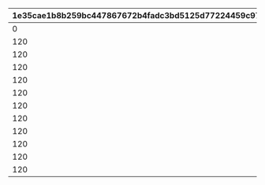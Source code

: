|1e35cae1b8b259bc447867672b4fadc3bd5125d77224459c97c0ec234416b47e|27cfe34fb56e53ebe1d1fa9f7affb4ba07fab0aaa8baa0b1c2dd1111e55a542e|5cf6efb19d7b9da101f40e630c12e468b2a569520d8ff3c7d3c5a420c42b7d71|a60821556d91caaa1e63de2eeb0d10e28fd4f1c507eef3c52e9ab038cda50234|30ad99a471485dd3ce537bf317c19f23649958b64cb35129434a8b1487e1e4f4|8e5f144386f5fb7a114481674959f828a72622437ccd37e5eb33ceb5f262dc32|
| --- | --- | --- | --- | --- | --- |
|0|10|1|2020/04/01|1002|6|
|120|10|2|2020/04/01 2:00:00|1002|2|
|120|10|3|2020/04/01 4:00:00|1002|2|
|120|10|4|2020/04/01 6:00:00|1002|2|
|120|10|5|2020/04/01 8:00:00|1002|2|
|120|10|6|2020/04/01 10:00:00|1002|2|
|120|10|7|2020/04/01 12:00:00|1002|2|
|120|10|8|2020/04/01 14:00:00|1002|2|
|120|10|9|2020/04/01 16:00:00|1002|2|
|120|10|10|2020/04/01 18:00:00|1002|2|
|120|10|11|2020/04/01 20:00:00|1002|2|
|120|10|12|2020/04/01 22:00:00|1002|2|